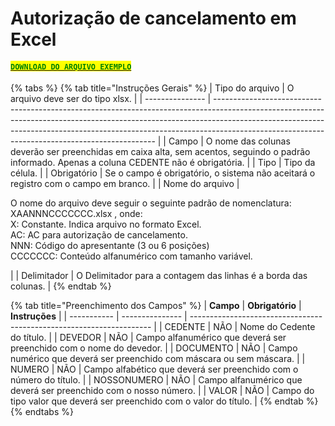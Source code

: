 # Autorização de cancelamento em Excel

#### [<mark style="color:green;">**`DOWNLOAD DO ARQUIVO EXEMPLO`**</mark>](https://github.com/p21sistemas/manual-cra-21/blob/main/Exemplo\_Autoriza%C3%A7%C3%A3o\_Cancelamento.xlsx?raw=true)

{% tabs %}
{% tab title="Instruções  Gerais" %}
| Tipo do arquivo | O arquivo deve ser do tipo xlsx.                                                                                                                                                                                                                                                                          |
| --------------- | --------------------------------------------------------------------------------------------------------------------------------------------------------------------------------------------------------------------------------------------------------------------------------------------------------- |
| Campo           | O nome das colunas deverão ser preenchidas em caixa alta, sem acentos, seguindo o padrão informado. Apenas a coluna CEDENTE não é obrigatória.                                                                                                                                                            |
| Tipo            | Tipo da célula.                                                                                                                                                                                                                                                                                           |
| Obrigatório     | Se o campo é obrigatório, o sistema não aceitará o registro com o campo em branco.                                                                                                                                                                                                                        |
| Nome do arquivo | <p>O nome do arquivo deve seguir o seguinte padrão de nomenclatura: XAANNNCCCCCCC.xlsx , onde:<br>X: Constante. Indica arquivo no formato Excel.<br>AC: AC para autorização de cancelamento.<br>NNN: Código do apresentante (3 ou 6 posições)<br>CCCCCCC: Conteúdo alfanumérico com tamanho variável.</p> |
| Delimitador     | O Delimitador para a contagem das linhas é a borda das colunas.                                                                                                                                                                                                                                           |
{% endtab %}

{% tab title="Preenchimento dos Campos" %}
| **Campo**   | **Obrigatório** | **Instruções**                                                       |
| ----------- | --------------- | -------------------------------------------------------------------- |
| CEDENTE     | NÃO             | Nome do Cedente do título.                                           |
| DEVEDOR     | NÃO             | Campo alfanumérico que deverá ser preenchido com o nome do devedor.  |
| DOCUMENTO   | NÃO             | Campo numérico que deverá ser preenchido com máscara ou sem máscara. |
| NUMERO      | NÃO             | Campo alfabético que deverá ser preenchido com o número do título.   |
| NOSSONUMERO | NÃO             | Campo alfanumérico que deverá ser preenchido com o nosso número.     |
| VALOR       | NÃO             | Campo do tipo valor que deverá ser preenchido com o valor do título. |
{% endtab %}
{% endtabs %}
